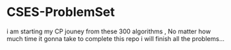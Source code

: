 # CSES-ProblemSet
i am starting my CP jouney from these 300 algorithms , No matter how much time it gonna take to complete this repo i will finish all the problems...
